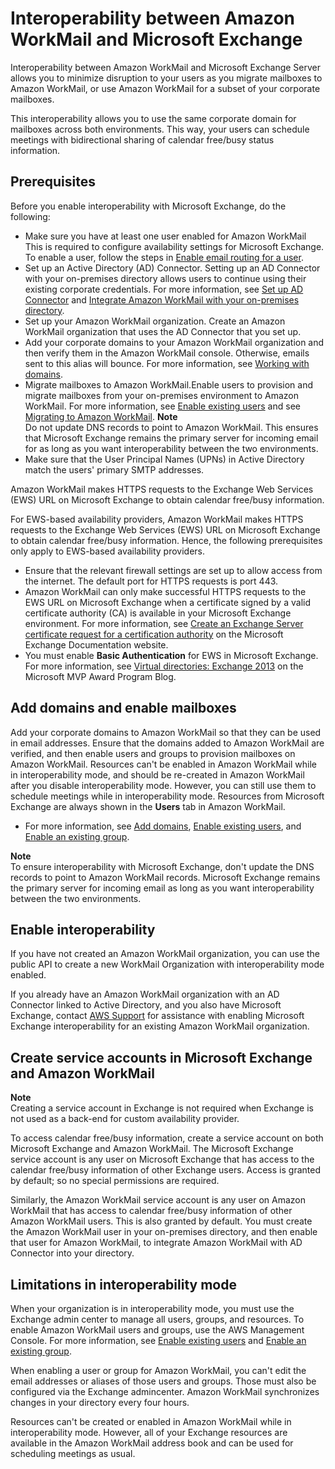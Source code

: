 # Interoperability between Amazon WorkMail and Microsoft Exchange<a name="interoperability"></a>

Interoperability between Amazon WorkMail and Microsoft Exchange Server allows you to minimize disruption to your users as you migrate mailboxes to Amazon WorkMail, or use Amazon WorkMail for a subset of your corporate mailboxes\.

This interoperability allows you to use the same corporate domain for mailboxes across both environments\. This way, your users can schedule meetings with bidirectional sharing of calendar free/busy status information\.

## Prerequisites<a name="prerequisites"></a>

Before you enable interoperability with Microsoft Exchange, do the following: 
+ Make sure you have at least one user enabled for Amazon WorkMail This is required to configure availability settings for Microsoft Exchange\. To enable a user, follow the steps in [Enable email routing for a user](getting_started.md#enable_routing_user)\.
+ Set up an Active Directory \(AD\) Connector\. Setting up an AD Connector with your on\-premises directory allows users to continue using their existing corporate credentials\. For more information, see [Set up AD Connector](https://docs.aws.amazon.com/directoryservice/latest/admin-guide/create_directory.html#create_ad_connector) and [Integrate Amazon WorkMail with your on\-premises directory](https://docs.aws.amazon.com/workmail/latest/adminguide/premises_directory.html)\.
+ Set up your Amazon WorkMail organization\. Create an Amazon WorkMail organization that uses the AD Connector that you set up\.
+ Add your corporate domains to your Amazon WorkMail organization and then verify them in the Amazon WorkMail console\. Otherwise, emails sent to this alias will bounce\. For more information, see [Working with domains](https://docs.aws.amazon.com/workmail/latest/adminguide/domains_overview.html)\.
+ Migrate mailboxes to Amazon WorkMail\.Enable users to provision and migrate mailboxes from your on\-premises environment to Amazon WorkMail\. For more information, see [Enable existing users](https://docs.aws.amazon.com/workmail/latest/adminguide/enable_existing_user.html) and see [Migrating to Amazon WorkMail](https://docs.aws.amazon.com/workmail/latest/adminguide/migration_overview.html)\. 
**Note**  
Do not update DNS records to point to Amazon WorkMail\. This ensures that Microsoft Exchange remains the primary server for incoming email for as long as you want interoperability between the two environments\.
+ Make sure that the User Principal Names \(UPNs\) in Active Directory match the users' primary SMTP addresses\.

Amazon WorkMail makes HTTPS requests to the Exchange Web Services \(EWS\) URL on Microsoft Exchange to obtain calendar free/busy information\. 

For EWS\-based availability providers, Amazon WorkMail makes HTTPS requests to the Exchange Web Services \(EWS\) URL on Microsoft Exchange to obtain calendar free/busy information\. Hence, the following prerequisites only apply to EWS\-based availability providers\.
+ Ensure that the relevant firewall settings are set up to allow access from the internet\. The default port for HTTPS requests is port 443\.
+ Amazon WorkMail can only make successful HTTPS requests to the EWS URL on Microsoft Exchange when a certificate signed by a valid certificate authority \(CA\) is available in your Microsoft Exchange environment\. For more information, see [Create an Exchange Server certificate request for a certification authority](https://technet.microsoft.com/en-us/library/bb125165.aspx) on the Microsoft Exchange Documentation website\.
+ You must enable **Basic Authentication** for EWS in Microsoft Exchange\. For more information, see [Virtual directories: Exchange 2013](https://docs.microsoft.com/en-us/archive/blogs/mvpawardprogram/virtual-directories-exchange-2013) on the Microsoft MVP Award Program Blog\.

## Add domains and enable mailboxes<a name="add_domains_interop"></a>

Add your corporate domains to Amazon WorkMail so that they can be used in email addresses\. Ensure that the domains added to Amazon WorkMail are verified, and then enable users and groups to provision mailboxes on Amazon WorkMail\. Resources can't be enabled in Amazon WorkMail while in interoperability mode, and should be re\-created in Amazon WorkMail after you disable interoperability mode\. However, you can still use them to schedule meetings while in interoperability mode\. Resources from Microsoft Exchange are always shown in the **Users** tab in Amazon WorkMail\. 
+ For more information, see [Add domains](https://docs.aws.amazon.com/workmail/latest/adminguide/add_domain.html), [Enable existing users](https://docs.aws.amazon.com/workmail/latest/adminguide/enable_existing_user.html), and [Enable an existing group](https://docs.aws.amazon.com/workmail/latest/adminguide/enable_existing_group.html)\.

 

**Note**  
To ensure interoperability with Microsoft Exchange, don't update the DNS records to point to Amazon WorkMail records\. Microsoft Exchange remains the primary server for incoming email as long as you want interoperability between the two environments\.

## Enable interoperability<a name="enable_interoperability"></a>

If you have not created an Amazon WorkMail organization, you can use the public API to create a new WorkMail Organization with interoperability mode enabled\. 

If you already have an Amazon WorkMail organization with an AD Connector linked to Active Directory, and you also have Microsoft Exchange, contact [AWS Support](https://aws.amazon.com/premiumsupport/) for assistance with enabling Microsoft Exchange interoperability for an existing Amazon WorkMail organization\.

## Create service accounts in Microsoft Exchange and Amazon WorkMail<a name="create-serviceacct"></a>

**Note**  
Creating a service account in Exchange is not required when Exchange is not used as a back\-end for custom availability provider\.

To access calendar free/busy information, create a service account on both Microsoft Exchange and Amazon WorkMail\. The Microsoft Exchange service account is any user on Microsoft Exchange that has access to the calendar free/busy information of other Exchange users\. Access is granted by default; so no special permissions are required\.

Similarly, the Amazon WorkMail service account is any user on Amazon WorkMail that has access to calendar free/busy information of other Amazon WorkMail users\. This is also granted by default\. You must create the Amazon WorkMail user in your on\-premises directory, and then enable that user for Amazon WorkMail, to integrate Amazon WorkMail with AD Connector into your directory\.

## Limitations in interoperability mode<a name="interop_limitations"></a>

When your organization is in interoperability mode, you must use the Exchange admin center to manage all users, groups, and resources\. To enable Amazon WorkMail users and groups, use the AWS Management Console\. For more information, see [Enable existing users](https://docs.aws.amazon.com/workmail/latest/adminguide/enable_existing_user.html) and [Enable an existing group](https://docs.aws.amazon.com/workmail/latest/adminguide/enable_existing_group.html)\.

When enabling a user or group for Amazon WorkMail, you can't edit the email addresses or aliases of those users and groups\. Those must also be configured via the Exchange admincenter\. Amazon WorkMail synchronizes changes in your directory every four hours\.

Resources can't be created or enabled in Amazon WorkMail while in interoperability mode\. However, all of your Exchange resources are available in the Amazon WorkMail address book and can be used for scheduling meetings as usual\.